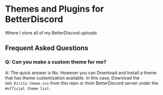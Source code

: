 # Themes and Plugins for BetterDiscord 
Where I store all of my BetterDiscord uploads


## Frequent Asked Questions 

### Q: Can you make a custom theme for me?
A: The quick answer is No. However you can Download and Install a theme that has theme customization available. In this case, Download the `GGO_Kirito.theme.css` from this repo or from BetterDiscord server under the `#official theme list`.
